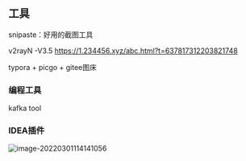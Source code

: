 ## 工具

snipaste：好用的截图工具

v2rayN -V3.5 https://1.234456.xyz/abc.html?t=637817312203821748

typora + picgo + gitee图床



### 编程工具

kafka tool





### IDEA插件

![image-20220301114141056](https://gitee.com/wmbyy/typora_pictures/raw/master/pictures/image-20220301114141056.png)